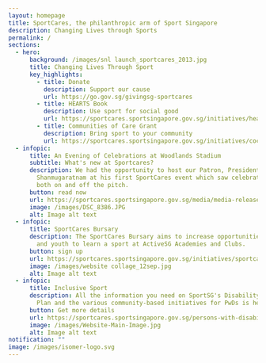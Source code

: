```yaml
---
layout: homepage
title: SportCares, the philanthropic arm of Sport Singapore
description: Changing Lives through Sports
permalink: /
sections:
  - hero:
      background: /images/snl launch_sportcares_2013.jpg
      title: Changing Lives Through Sport
      key_highlights:
        - title: Donate
          description: Support our cause
          url: https://go.gov.sg/givingsg-sportcares
        - title: HEARTS Book
          description: Use sport for social good
          url: https://sportcares.sportsingapore.gov.sg/initiatives/heartsbook/
        - title: Communities of Care Grant
          description: Bring sport to your community
          url: https://sportcares.sportsingapore.gov.sg/initiatives/coc-grants/
  - infopic:
      title: An Evening of Celebrations at Woodlands Stadium
      subtitle: What's new at Sportcares?
      description: We had the opportunity to host our Patron, President Tharman
        Shanmugaratnam at his first SportCares event which saw celebrations,
        both on and off the pitch.
      button: read now
      url: https://sportcares.sportsingapore.gov.sg/media/media-release/10yrs-snl-2023-hearts-league/
      image: /images/DSC_8386.JPG
      alt: Image alt text
  - infopic:
      title: SportCares Bursary
      description: The SportCares Bursary aims to increase opportunities for children
        and youth to learn a sport at ActiveSG Academies and Clubs.
      button: sign up
      url: https://sportcares.sportsingapore.gov.sg/initiatives/sportcaresbursary
      image: /images/website collage_12sep.jpg
      alt: Image alt text
  - infopic:
      title: Inclusive Sport
      description: All the information you need on SportSG's Disability Sports Master
        Plan and the various community-based initiatives for PwDs is here.
      button: Get more details
      url: https://sportcares.sportsingapore.gov.sg/persons-with-disabilities/disability-sports-master-plan/
      image: /images/Website-Main-Image.jpg
      alt: Image alt text
notification: ""
image: /images/isomer-logo.svg
---
```

